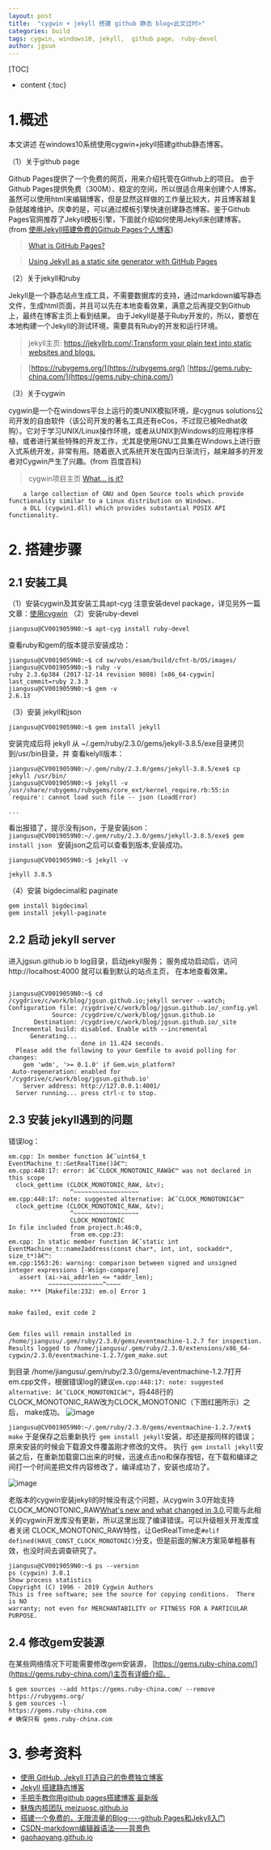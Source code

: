 ```yaml
---
layout: post
title:  "cygwin + jekyll 搭建 github 静态 blog<此文过时>"
categories: build
tags: cygwin, windows10, jekyll,  github page， ruby-devel
author: jgsun
---
```


[TOC]

* content
{:toc}
# 1.概述
本文讲述 在windows10系统使用cygwin+jekyll搭建github静态博客。











（1）关于github page 

Github Pages提供了一个免费的网页，用来介绍托管在Github上的项目。
由于Github Pages提供免费（300M）、稳定的空间，所以很适合用来创建个人博客。虽然可以使用html来编辑博客，但是显然这样做的工作量比较大，并且博客越复杂就越难维护。庆幸的是，可以通过模板引擎快速创建静态博客。鉴于Github Pages官网推荐了Jekyll模板引擎，下面就介绍如何使用Jekyll来创建博客。(from [使用Jekyll搭建免费的Github Pages个人博客](https://www.jianshu.com/p/abf485c20e3e))
> [What is GitHub Pages?](https://pages.github.com/)

> [Using Jekyll as a static site generator with GitHub Pages](https://help.github.com/en/articles/using-jekyll-as-a-static-site-generator-with-github-pages)


（2）关于jekyll和ruby

Jekyll是一个静态站点生成工具，不需要数据库的支持，通过markdown编写静态文件，生成html页面，并且可以先在本地查看效果，满意之后再提交到Github上，最终在博客主页上看到结果。
由于Jekyll是基于Ruby开发的，所以，要想在本地构建一个Jekyll的测试环境，需要具有Ruby的开发和运行环境。
> jekyll主页: [https://jekyllrb.com/:Transform your plain text into static websites and blogs.](https://jekyllrb.com/)

> [https://rubygems.org/](https://rubygems.org/)
> [https://gems.ruby-china.com/](https://gems.ruby-china.com/)


（3）关于cygwin 

cygwin是一个在windows平台上运行的类UNIX模拟环境，是cygnus solutions公司开发的自由软件（该公司开发的著名工具还有eCos，不过现已被Redhat收购）。它对于学习UNIX/Linux操作环境，或者从UNIX到Windows的应用程序移植，或者进行某些特殊的开发工作，尤其是使用GNU工具集在Windows上进行嵌入式系统开发，非常有用。随着嵌入式系统开发在国内日渐流行，越来越多的开发者对Cygwin产生了兴趣。(from 百度百科)
> cygwin项目主页 [What... is it?](https://www.cygwin.com/)
```
    a large collection of GNU and Open Source tools which provide functionality similar to a Linux distribution on Windows.
    a DLL (cygwin1.dll) which provides substantial POSIX API functionality.
```

# 2. 搭建步骤
## 2.1 安装工具
（1）安装cygwin及其安装工具apt-cyg
注意安装devel package，详见另外一篇文章：[使用cygwin](https://jgsun.github.io/2019/05/12/using-cygwin/)
（2）安装ruby-devel

`jiangusu@CV0019059N0:~$ apt-cyg install ruby-devel`

查看ruby和gem的版本提示安装成功：
```
jiangusu@CV0019059N0:~$ cd sw/vobs/esam/build/cfnt-b/OS/images/
jiangusu@CV0019059N0:~$ ruby -v
ruby 2.3.6p384 (2017-12-14 revision 9808) [x86_64-cygwin]
last_commit=ruby 2.3.3
jiangusu@CV0019059N0:~$ gem -v
2.6.13
```
（3）安装 jekyll和json

`jiangusu@CV0019059N0:~$ gem install jekyll`

安装完成后将 jekyll  从 ~/.gem/ruby/2.3.0/gems/jekyll-3.8.5/exe目录拷贝到/usr/bin目录，并 查看kelyll版本：
```
jiangusu@CV0019059N0:~/.gem/ruby/2.3.0/gems/jekyll-3.8.5/exe$ cp jekyll /usr/bin/
jiangusu@CV0019059N0:~$ jekyll -v
/usr/share/rubygems/rubygems/core_ext/kernel_require.rb:55:in `require': cannot load such file -- json (LoadError)

...
```
看出报错了，提示没有json，于是安装json：
`jiangusu@CV0019059N0:~/.gem/ruby/2.3.0/gems/jekyll-3.8.5/exe$ gem install json `
安装json之后可以查看到版本,安装成功。

```
jiangusu@CV0019059N0:~$ jekyll -v

jekyll 3.8.5
```
（4）安装 bigdecimal和 paginate

```
gem install bigdecimal
gem install jekyll-paginate
```
## 2.2 启动 jekyll server
进入jgsun.github.io b log目录，启动jekyll服务； 服务成功启动后，访问http://localhost:4000 就可以看到默认的站点主页， 在本地查看效果。

```

jiangusu@CV0019059N0:~$ cd /cygdrive/c/work/blog/jgsun.github.io;jekyll server --watch;
Configuration file: /cygdrive/c/work/blog/jgsun.github.io/_config.yml
            Source: /cygdrive/c/work/blog/jgsun.github.io
       Destination: /cygdrive/c/work/blog/jgsun.github.io/_site
 Incremental build: disabled. Enable with --incremental
      Generating... 
                    done in 11.424 seconds.
  Please add the following to your Gemfile to avoid polling for changes:
    gem 'wdm', '>= 0.1.0' if Gem.win_platform?
 Auto-regeneration: enabled for '/cygdrive/c/work/blog/jgsun.github.io'
    Server address: http://127.0.0.1:4001/
  Server running... press ctrl-c to stop.
```


## 2.3  安装 jekyll遇到的问题
错误log：

```
em.cpp: In member function â€˜uint64_t EventMachine_t::GetRealTime()â€™:
em.cpp:448:17: error: â€˜CLOCK_MONOTONIC_RAWâ€™ was not declared in this scope
  clock_gettime (CLOCK_MONOTONIC_RAW, &tv);
                 ^~~~~~~~~~~~~~~~~~~
em.cpp:448:17: note: suggested alternative: â€˜CLOCK_MONOTONICâ€™
  clock_gettime (CLOCK_MONOTONIC_RAW, &tv);
                 ^~~~~~~~~~~~~~~~~~~
                 CLOCK_MONOTONIC
In file included from project.h:46:0,
                 from em.cpp:23:
em.cpp: In static member function â€˜static int EventMachine_t::name2address(const char*, int, int, sockaddr*, size_t*)â€™:
em.cpp:1563:26: warning: comparison between signed and unsigned integer expressions [-Wsign-compare]
   assert (ai->ai_addrlen <= *addr_len);
           ~~~~~~~~~~~~~~~^~~~~
make: *** [Makefile:232: em.o] Error 1


make failed, exit code 2


Gem files will remain installed in /home/jiangusu/.gem/ruby/2.3.0/gems/eventmachine-1.2.7 for inspection.
Results logged to /home/jiangusu/.gem/ruby/2.3.0/extensions/x86_64-cygwin/2.3.0/eventmachine-1.2.7/gem_make.out
```
到目录   /home/jiangusu/.gem/ruby/2.3.0/gems/eventmachine-1.2.7打开 em.cpp文件，根据错误log的建议` em.cpp:448:17: note: suggested alternative: â€˜CLOCK_MONOTONICâ€™ `，将448行的CLOCK_MONOTONIC_RAW改为CLOCK_MONOTONIC（下图红圈所示）之后， make成功。
![image](/images/posts/build/blog-time-src.png)



`jiangusu@CV0019059N0:~/.gem/ruby/2.3.0/gems/eventmachine-1.2.7/ext$ make`
于是保存之后重新执行` gem install jekyll`安装，却还是报同样的错误；原来安装的时候会下载源文件覆盖刚才修改的文件。
执行` gem install jekyll`安装之后，在重新加载窗口出来的时候，迅速点击no和保存按钮，在下载和编译之间打一个时间差把文件内容修改了，编译成功了，安装也成功了。

![image](/images/posts/build/blog-time-src-pop.png)

老版本的cygwin安装jekyll的时候没有这个问题，从cygwin 3.0开始支持CLOCK_MONOTONIC_RAW[What's new and what changed in 3.0](https://www.cygwin.com/cygwin-ug-net/ov-new.html),可能与此相关的cygwin开发库没有更新，所以这里出现了编译错误。可以升级相关开发库或者关闭 CLOCK_MONOTONIC_RAW特性，让GetRealTime走`#elif defined(HAVE_CONST_CLOCK_MONOTONIC)`分支，但是前面的解决方案简单粗暴有效，也没时间去调查研究了。
```
jiangusu@CV0019059N0:~$ ps --version
ps (cygwin) 3.0.1
Show process statistics
Copyright (C) 1996 - 2019 Cygwin Authors
This is free software; see the source for copying conditions.  There is NO
warranty; not even for MERCHANTABILITY or FITNESS FOR A PARTICULAR PURPOSE.
```
## 2.4 修改gem安装源

在某些网络情况下可能需要修改gem安装源， [https://gems.ruby-china.com/](https://gems.ruby-china.com/)主页有详细介绍。
```
$ gem sources --add https://gems.ruby-china.com/ --remove https://rubygems.org/
$ gem sources -l
https://gems.ruby-china.com
# 确保只有 gems.ruby-china.com
```

# 3. 参考资料
* [使用 GitHub, Jekyll 打造自己的免费独立博客](https://blog.csdn.net/on_1y/article/details/19259435)
* [Jekyll 搭建静态博客](https://643435675.github.io/2015/02/15/create-my-blog-with-jekyll/)
*  [手把手教你用github pages搭建博客 最新版](http://www.jianshu.com/p/6fdb19aa4558) 
* [魅族内核团队 meizuosc.github.io ](https://github.com/meizuosc/meizuosc.github.io)
* [搭建一个免费的，无限流量的Blog----github Pages和Jekyll入门](http://www.ruanyifeng.com/blog/2012/08/blogging_with_jekyll.html)
* [CSDN-markdown编辑器语法——背景色](https://blog.csdn.net/testcs_dn/article/details/45766819)
* [gaohaoyang.github.io](https://github.com/Gaohaoyang/gaohaoyang.github.io)

